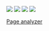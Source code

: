 <a href="https://github.com/molych/php-project-lvl3/actions"><img src="https://github.com/molych/php-project-lvl3/workflows/hexlet-check/badge.svg" /></a>
<a href="https://github.com/molych/php-project-lvl3/actions"><img src="https://github.com/molych/php-project-lvl3/workflows/analyzer/badge.svg" /></a>
<a href="https://codeclimate.com/github/molych/php-project-lvl3/maintainability"><img src="https://api.codeclimate.com/v1/badges/e2efb9e8253e371558e6/maintainability" /></a>
<a href="https://codeclimate.com/github/molych/php-project-lvl3/test_coverage"><img src="https://api.codeclimate.com/v1/badges/e2efb9e8253e371558e6/test_coverage" /></a>


<a href="https://webpage-analyzer.herokuapp.com/">Page analyzer</a>
